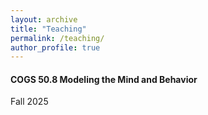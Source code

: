 ```yaml
---
layout: archive
title: "Teaching"
permalink: /teaching/
author_profile: true
---
```


#### COGS 50.8 Modeling the Mind and Behavior
Fall 2025
